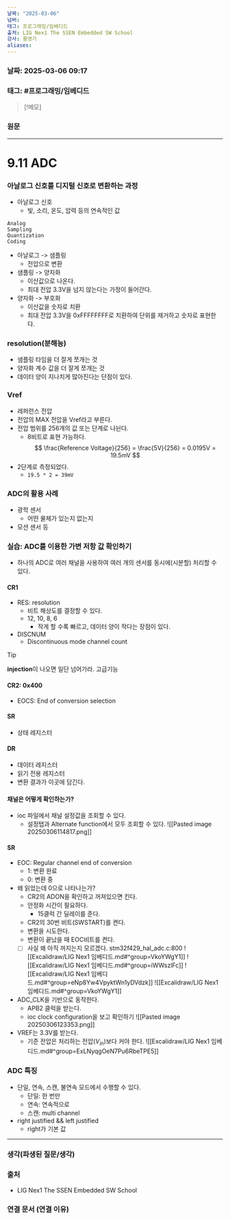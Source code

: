 ```yaml
---
날짜: "2025-03-06"
넘버: 
태그: 프로그래밍/임베디드
출처: LIG Nex1 The SSEN Embedded SW School
강사: 홍영기
aliases:
---
```

### 날짜:  2025-03-06 09:17

### 태그: #프로그래밍/임베디드

>[!메모]
> 

### 원문
---
# 9.11 ADC
### 아날로그 신호를 디지털 신호로 변환하는 과정
- 아날로그 신호
	- 빛, 소리, 온도, 압력 등의 연속적인 값
```
Analog
Sampling
Quantization
Coding
```
- 아날로그 -> 샘플링
	- 전압으로 변환
- 샘플링 -> 양자화
	- 이산값으로 나온다.
	- 최대 전압 3.3V을 넘지 않는다는 가정이 들어간다.
- 양자화 -> 부호화
	- 이산값을 숫자로 치환
	- 최대 전압 3.3V을 0xFFFFFFFF로 치환하여 단위를 제거하고 숫자로 표현한다.
### resolution(분해능)
- 샘플링 타임을 더 잘게 쪼개는 것
- 양자화 계수 값을 더 잘게 쪼개는 것
- 데이터 양이 지나치게 많아진다는 단점이 있다.
### Vref
- 레퍼런스 전압
- 전압의 MAX 전압을 Vref라고 부른다.
- 전압 범위를 256개의 값 또는 단계로 나뉜다.
	- 8비트로 표현 가능하다.
$$
\frac{Reference Voltage}{256} = \frac{5V}{256} = 0.0195V = 19.5mV
$$
- 2단계로 측정되었다. 
	- `19.5 * 2 = 39mV`

### ADC의 활용 사례
- 광학 센서
	- 어떤 물체가 있는지 없는지
- 모션 센서 등
### 실습: ADC를 이용한 가변 저항 값 확인하기
- 하나의 ADC로 여러 채널을 사용하여 여러 개의 센서를 동시에(시분할) 처리할 수 있다.
#### CR1
- RES: resolution
	- 비트 해상도를 결정할 수 있다.
	- 12, 10, 8, 6
		- 작게 할 수록 빠르고, 데이터 양이 작다는 장점이 있다.
- DISCNUM
	- Discontinuous mode channel count

> [!tip]
> **injection**이 나오면 일단 넘어가라. 
> 고급기능

#### CR2: 0x400
- EOCS: End of conversion selection
#### SR
- 상태 레지스터
#### DR
- 데이터 레지스터
- 읽기 전용 레지스터
- 변환 결과가 이곳에 담긴다.
#### 채널은 어떻게 확인하는가?
- ioc 파일에서 채널 설정값을 조회할 수 있다.
	- 설정탭과 Alternate function에서 모두 조회할 수 있다.
![[Pasted image 20250306114817.png]]
#### SR
- EOC: Regular channel end of conversion
	- 1: 변환 완료
	- 0: 변환 중
- 왜 읽었는데 0으로 나타나는가?
	- CR2의 ADON을 확인하고 꺼져있으면 킨다.
	- 안정화 시간이 필요하다.
		- 15클럭 간 딜레이를 준다.
	- CR2의 30번 비트(SWSTART)를 켠다.
	- 변환을 시도한다.
	- 변환이 끝났을 때 EOC비트를 켠다.
	- [ ] 사실 왜 아직 꺼지는지 모르겠다. stm32f429_hal_adc.c:800
![[Excalidraw/LIG Nex1 임베디드.md#^group=VkoYWgY1]]
![[Excalidraw/LIG Nex1 임베디드.md#^group=iWWszlFc]]
![[Excalidraw/LIG Nex1 임베디드.md#^group=eNp8Yw4VpyktWn1yDVdzk]]
![[Excalidraw/LIG Nex1 임베디드.md#^group=VkoYWgY1]]
- ADC_CLK을 기반으로 동작한다.
	- APB2 클럭을 받는다.
	- ioc clock configuration을 보고 확인하기
![[Pasted image 20250306123353.png]]
- VREF는 3.3V를 받는다.
	- 기준 전압은 처리하는 전압($V_{in}$)보다 커야 한다.
![[Excalidraw/LIG Nex1 임베디드.md#^group=ExLNyqgOeN7Pu6RbeTPE5]]
### ADC 특징
- 단일, 연속, 스캔, 불연속 모드에서 수행할 수 있다.
	- 단일: 한 번만
	- 연속: 연속적으로
	- 스캔: multi channel
- right justified && left justified
	- right가 기본 값

---
### 생각(파생된 질문/생각)

### 출처
- LIG Nex1 The SSEN Embedded SW School

### 연결 문서 (연결 이유)

